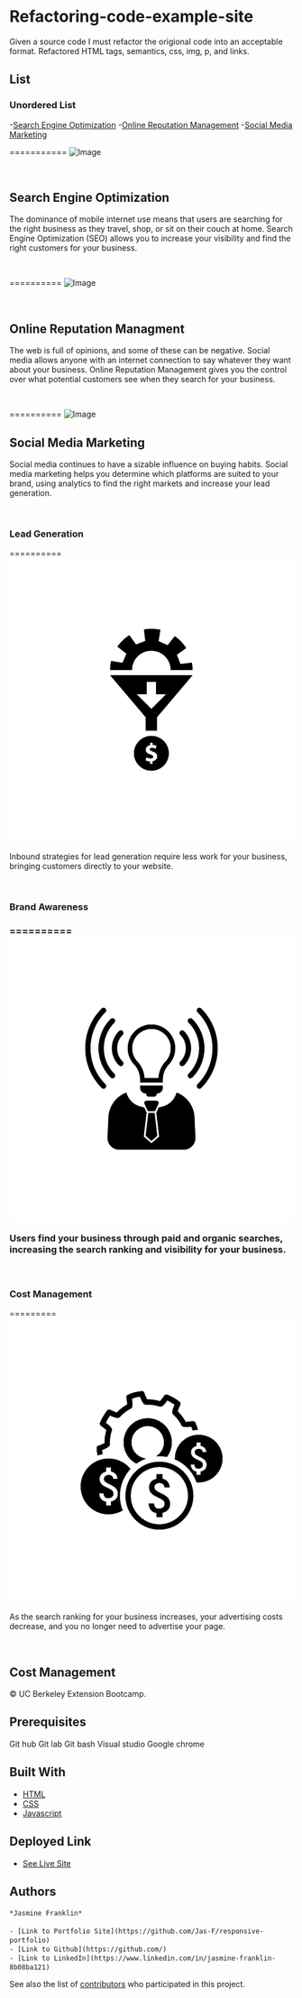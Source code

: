 # Refactoring-code-example-site

Given a source code I must refactor the origional code into an acceptable format. Refactored HTML tags, semantics, css, img, p, and links.

## List
### Unordered List
-[Search Engine Optimization](search-engine-optimization)
-[Online Reputation Management](online-reputation-management)
-[Social Media Marketing](social-media-marketing)

===========
![Image](./assets/images/search-engine-optimization.jpg)

<br>

<h2>Search Engine Optimization</h2>

<P> The dominance of mobile internet use means that users are searching for the right business as they travel, shop, or sit on their couch at home. Search Engine Optimization (SEO) allows you to increase your visibility and find the right customers for your business.
</p>

<br>

==========
![Image](./assets/images/online-reputation-management.jpg)

<br>

<h2> Online Reputation Managment</h2>

<p> The web is full of opinions, and some of these can be negative. Social media allows anyone with an internet connection to say whatever they want about your business. Online Reputation Management gives you the control over what potential customers see when they search for your business.</p>

<br>

==========
![Image](./assets/images/social-media-marketing.jpg)

<h2> Social Media Marketing</h2>

<p> Social media continues to have a sizable influence on buying habits. Social media marketing helps you determine which platforms are suited to your brand, using analytics to find the right markets and increase your lead generation.</p>

<br>

<h3>Lead Generation</h3>

==========
![site](./assets/images/lead-generation.png)

<p>Inbound strategies for lead generation require less work for your business, bringing customers directly to your website.</p>

<br>

<h3> Brand Awareness <h3>

==========
![site](./assets/images/brand-awareness.png)

<p>Users find your business through paid and organic searches, increasing the search ranking and visibility for your business.</p>

<br>

<h3>Cost Management</h3>

=========
![Site](./assets/images/cost-management.png)

<p>As the search ranking for your business increases, your advertising costs decrease, and you no longer need to advertise your page.</p>

<br>

<h2>Cost Management</h2>
<p>&copy; UC Berkeley Extension Bootcamp.</p>





## Prerequisites

Git hub
Git lab
Git bash
Visual studio
Google chrome

## Built With

* [HTML](https://developer.mozilla.org/en-US/docs/Web/HTML)
* [CSS](https://developer.mozilla.org/en-US/docs/Web/CSS)
* [Javascript](https://developer.mozilla.org/en-US/docs/Web/JavaScript)

## Deployed Link

* [See Live Site](https://jas-f.github.io/Refactoring-example-site/)

## Authors

```
*Jasmine Franklin* 

- [Link to Portfolio Site](https://github.com/Jas-F/responsive-portfolio)
- [Link to Github](https://github.com/)
- [Link to LinkedIn](https://www.linkedin.com/in/jasmine-franklin-8b08ba121)
```
See also the list of [contributors](https://github.com/your/project/contributors) who participated in this project.



